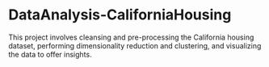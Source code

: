# DataAnalysis-CaliforniaHousing
This project involves cleansing and pre-processing the California housing dataset, performing dimensionality reduction and clustering, and visualizing the data to offer insights.
